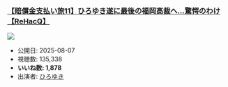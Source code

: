 ### [【賠償金支払い旅11】ひろゆき遂に最後の福岡高裁へ…驚愕のわけ【ReHacQ】](https://www.youtube.com/watch?v=CSN2MQ_ZHUY)
[![](https://img.youtube.com/vi/CSN2MQ_ZHUY/sddefault.jpg)](https://www.youtube.com/watch?v=CSN2MQ_ZHUY)
-   公開日: 2025-08-07
-   視聴数: 135,338
-   **いいね数: 1,878**
-   出演者: [ひろゆき](/rehacq_fan/people/ひろゆき "wikilink")
